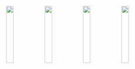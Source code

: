 <div align=center> 
<img src="https://bafybeiguzr4h5wxpp3brdrdyyxxaqy3wjyy4jqmjgdsgjkozjppopwtgoq.ipfs.dweb.link/2.jpg" width="20%" alt="">
<img src="https://bafybeigyn5zzdzz73lyzutl4wxzcdv2bvbttyorkt27ijjqgz4vrbcy4gy.ipfs.dweb.link/1.jpg" width="20%" alt=""> 
<img src="https://bafybeibpcqpsfonhsa6vl24atbksl6ifebzdpvrihtw6fpkqk76ohbdp3q.ipfs.dweb.link/3.jpg" width="20%" alt=""> 
<img src="https://bafybeiczwtnzlo6uilh6kiromzbayhvooinyk5vz5m6b676iiaxvyb7cri.ipfs.dweb.link/4.jpg" width="20%" alt=""> 

</div>
